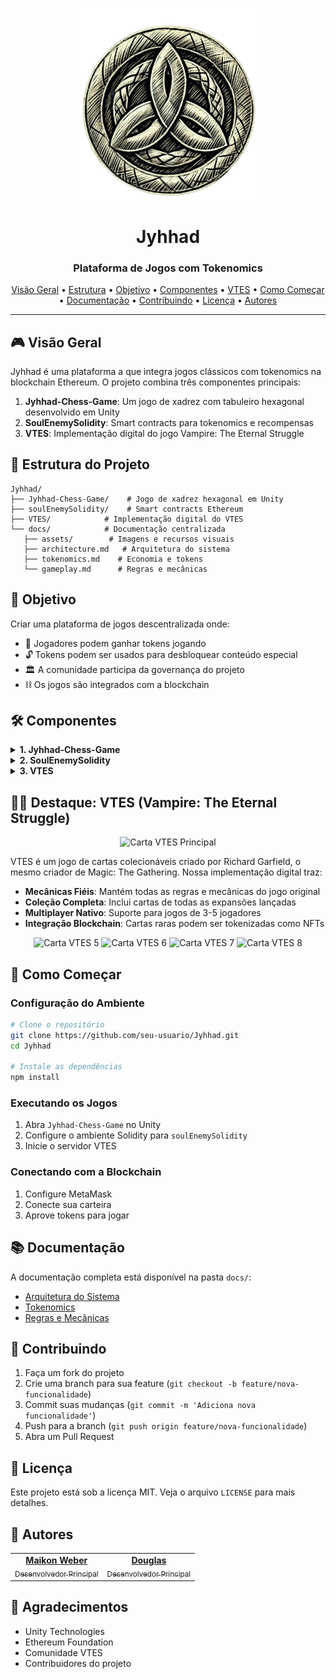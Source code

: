 <p align="center">
  <img src="docs/assets/logo.png" alt="Jyhhad Logo" width="300"/>
</p>

<h1 align="center">Jyhhad</h1>
<h3 align="center">Plataforma de Jogos com Tokenomics</h3>

<p align="center">
  <a href="#visão-geral">Visão Geral</a> •
  <a href="#estrutura-do-projeto">Estrutura</a> •
  <a href="#objetivo">Objetivo</a> •
  <a href="#componentes">Componentes</a> •
  <a href="#destaque-vtes-vampire-the-eternal-struggle">VTES</a> •
  <a href="#como-começar">Como Começar</a> •
  <a href="#documentação">Documentação</a> •
  <a href="#contribuindo">Contribuindo</a> •
  <a href="#licença">Licença</a> •
  <a href="#autores">Autores</a>
</p>

---

## 🎮 Visão Geral
Jyhhad é uma plataforma  a que integra jogos clássicos com tokenomics na blockchain Ethereum. O projeto combina três componentes principais:

1. **Jyhhad-Chess-Game**: Um jogo de xadrez com tabuleiro hexagonal desenvolvido em Unity
2. **SoulEnemySolidity**: Smart contracts para tokenomics e recompensas
3. **VTES**: Implementação digital do jogo Vampire: The Eternal Struggle

## 📁 Estrutura do Projeto

```
Jyhhad/
├── Jyhhad-Chess-Game/    # Jogo de xadrez hexagonal em Unity
├── soulEnemySolidity/    # Smart contracts Ethereum
├── VTES/            # Implementação digital do VTES
└── docs/            # Documentação centralizada
   ├── assets/        # Imagens e recursos visuais
   ├── architecture.md   # Arquitetura do sistema
   ├── tokenomics.md    # Economia e tokens
   └── gameplay.md      # Regras e mecânicas
```

## 🎯 Objetivo
Criar uma plataforma de jogos descentralizada onde:
- 🎲 Jogadores podem ganhar tokens jogando
- 🔓 Tokens podem ser usados para desbloquear conteúdo especial
- 🏛️ A comunidade participa da governança do projeto
- ⛓️ Os jogos são integrados com a blockchain

## 🛠️ Componentes

<details>
  <summary><b>1. Jyhhad-Chess-Game</b></summary>
  <ul>
   <li>Tabuleiro hexagonal  </li>
   <li>Sistema de recompensas integrado</li>
   <li>Interface moderna e intuitiva</li>
   <li>Multiplayer online</li>
  </ul>
</details>

<details>
  <summary><b>2. SoulEnemySolidity</b></summary>
  <ul>
   <li>Token ERC-20 "Soul of Enemy"</li>
   <li>Sistema de recompensas</li>
   <li>Smart contracts para governança</li>
   <li>Integração com jogos</li>
  </ul>
</details>

<details>
  <summary><b>3. VTES</b></summary>
  <ul>
   <li>Implementação digital do jogo de cartas</li>
   <li>Sistema de ranking e recompensas</li>
   <li>Integração com tokenomics</li>
   <li>Multiplayer online</li>
  </ul>
  
  <h4>Exemplos de Cartas</h4>
  <p align="center">
   <img src="VTES/assets/cards/page_14_image_4.jpeg" alt="Carta VTES 1" width="150"/>
   <img src="VTES/assets/cards/page_7_image_1.jpeg" alt="Carta VTES 2" width="150"/>
   <img src="VTES/assets/cards/page_13_image_5.jpeg" alt="Carta VTES 3" width="150"/>
   <img src="VTES/assets/cards/page_14_image_6.jpeg" alt="Carta VTES 4" width="150"/>
  </p>
  
  <p align="center">
   <i>Vampire: The Eternal Struggle é um jogo de cartas estratégico baseado no universo de World of Darkness.</i>
  </p>
</details>

## 🧛‍♂️ Destaque: VTES (Vampire: The Eternal Struggle)

<p align="center">
  <img src="VTES/assets/cards/page_7_image_3.jpeg" alt="Carta VTES Principal" width="180"/>
</p>

VTES é um jogo de cartas colecionáveis criado por Richard Garfield, o mesmo criador de Magic: The Gathering. Nossa implementação digital traz:

- **Mecânicas Fiéis**: Mantém todas as regras e mecânicas do jogo original
- **Coleção Completa**: Inclui cartas de todas as expansões lançadas
- **Multiplayer Nativo**: Suporte para jogos de 3-5 jogadores
- **Integração Blockchain**: Cartas raras podem ser tokenizadas como NFTs

<p align="center">
  <img src="VTES/assets/cards/page_12_image_6.jpeg" alt="Carta VTES 5" width="120"/>
  <img src="VTES/assets/cards/page_9_image_8.jpeg" alt="Carta VTES 6" width="120"/>
  <img src="VTES/assets/cards/page_10_image_4.jpeg" alt="Carta VTES 7" width="120"/>
  <img src="VTES/assets/cards/page_8_image_3.jpeg" alt="Carta VTES 8" width="120"/>
</p>

## 🚀 Como Começar

### Configuração do Ambiente

```bash
# Clone o repositório
git clone https://github.com/seu-usuario/Jyhhad.git
cd Jyhhad

# Instale as dependências
npm install
```

### Executando os Jogos
1. Abra `Jyhhad-Chess-Game` no Unity
2. Configure o ambiente Solidity para `soulEnemySolidity`
3. Inicie o servidor VTES

### Conectando com a Blockchain
1. Configure MetaMask
2. Conecte sua carteira
3. Aprove tokens para jogar

## 📚 Documentação
A documentação completa está disponível na pasta `docs/`:
- [Arquitetura do Sistema](docs/architecture.md)
- [Tokenomics](docs/tokenomics.md)
- [Regras e Mecânicas](docs/gameplay.md)

## 🤝 Contribuindo
1. Faça um fork do projeto
2. Crie uma branch para sua feature (`git checkout -b feature/nova-funcionalidade`)
3. Commit suas mudanças (`git commit -m 'Adiciona nova funcionalidade'`)
4. Push para a branch (`git push origin feature/nova-funcionalidade`)
5. Abra um Pull Request

## 📜 Licença
Este projeto está sob a licença MIT. Veja o arquivo `LICENSE` para mais detalhes.

## 👥 Autores

<table>
  <tr>
   <td align="center">
    <a href="https://github.com/maikonweber">
      <b>Maikon Weber</b><br />
      <sub>Desenvolvedor Principal</sub>
    </a>
   </td>
   <td align="center">
    <a href="https://github.com/douglas">
      <b>Douglas</b><br />
      <sub>Desenvolvedor Principal</sub>
    </a>
   </td>
  </tr>
</table>

## 🙏 Agradecimentos
- Unity Technologies
- Ethereum Foundation
- Comunidade VTES
- Contribuidores do projeto 